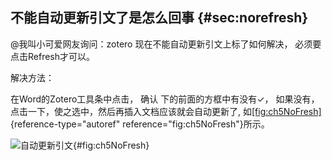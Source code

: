 ## 不能自动更新引文了是怎么回事 {#sec:norefresh}

\@我叫小可爱网友询问：zotero 现在不能自动更新引文上标了如何解决，
必须要点击Refresh才可以。

解决方法：

在Word的Zotero工具条中点击， 确认 下的前面的方框中有没有$\checkmark$，
如果没有，点击一下，使之选中，然后再插入文档应该就会自动更新了,
如[\[fig:ch5NoFresh\]](#fig:ch5NoFresh){reference-type="autoref"
reference="fig:ch5NoFresh"}所示。

![自动更新引文](ch5NoFresh){#fig:ch5NoFresh}

